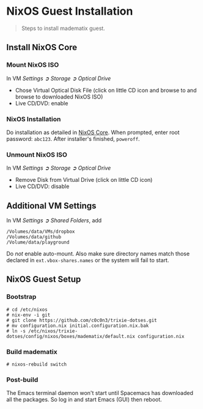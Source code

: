NixOS Guest Installation
========================
> Steps to install madematix guest.


Install NixOS Core
------------------

### Mount NixOS ISO
In VM *Settings ➲ Storage ➲ Optical Drive*

* Chose Virtual Optical Disk File (click on little CD icon and browse to
and browse to downloaded NixOS ISO)
* Live CD/DVD: enable

### NixOS Installation
Do installation as detailed in [NixOS Core][core-install]. When prompted,
enter root password: `abc123`. After installer's finished, `poweroff`.

### Unmount NixOS ISO
In VM *Settings ➲ Storage ➲ Optical Drive*

* Remove Disk from Virtual Drive (click on little CD icon)
* Live CD/DVD: disable


Additional VM Settings
----------------------
In VM *Settings ➲ Shared Folders*, add

    /Volumes/data/VMs/dropbox
    /Volumes/data/github
    /Volume/data/playground

Do *not* enable auto-mount. Also make sure directory names match those
declared in `ext.vbox-shares.names` or the system will fail to start.


NixOS Guest Setup
-----------------

### Bootstrap

    # cd /etc/nixos
    # nix-env -i git
    # git clone https://github.com/c0c0n3/trixie-dotses.git
    # mv configuration.nix initial.configuration.nix.bak
    # ln -s /etc/nixos/trixie-dotses/config/nixos/boxes/madematix/default.nix configuration.nix

### Build madematix

    # nixos-rebuild switch

### Post-build
The Emacs terminal daemon won't start until Spacemacs has downloaded all
the packages. So log in and start Emacs (GUI) then reboot.




[core-install]: ../../nixos-basics/core-install/README.md
    "NixOS Core"
